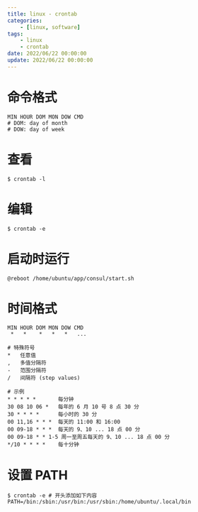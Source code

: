 ```yaml
---
title: linux - crontab
categories:
	- [linux, software]
tags:
	- linux
    - crontab
date: 2022/06/22 00:00:00
update: 2022/06/22 00:00:00
---
```


# 命令格式

```shell
MIN HOUR DOM MON DOW CMD
# DOM: day of month
# DOW: day of week
```

# 查看

```shell
$ crontab -l
```

# 编辑

```shell
$ crontab -e
```

# 启动时运行

```shell
@reboot /home/ubuntu/app/consul/start.sh
```

# 时间格式

```shell
MIN HOUR DOM MON DOW CMD
 *   *    *   *   *   ...
 
# 特殊符号
*	任意值
,	多值分隔符
-	范围分隔符
/	间隔符 (step values)

# 示例
* * * * *       每分钟
30 08 10 06 *   每年的 6 月 10 号 8 点 30 分
30 * * * *      每小时的 30 分
00 11,16 * * *  每天的 11:00 和 16:00
00 09-18 * * *  每天的 9、10 ... 18 点 00 分
00 09-18 * * 1-5 周一至周五每天的 9、10 ... 18 点 00 分
*/10 * * * *    每十分钟
```

# 设置 PATH

```shell
$ crontab -e # 开头添加如下内容
PATH=/bin:/sbin:/usr/bin:/usr/sbin:/home/ubuntu/.local/bin
```

